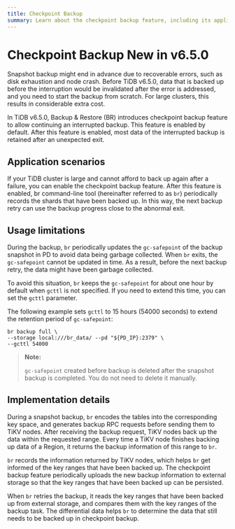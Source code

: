 ```yaml
---
title: Checkpoint Backup
summary: Learn about the checkpoint backup feature, including its application scenarios, usage, and implementation details.
---
```


# Checkpoint Backup <span class="version-mark">New in v6.5.0</span>

Snapshot backup might end in advance due to recoverable errors, such as disk exhaustion and node crash. Before TiDB v6.5.0, data that is backed up before the interruption would be invalidated after the error is addressed, and you need to start the backup from scratch. For large clusters, this results in considerable extra cost.

In TiDB v6.5.0, Backup & Restore (BR) introduces checkpoint backup feature to allow continuing an interrupted backup. This feature is enabled by default. After this feature is enabled, most data of the interrupted backup is retained after an unexpected exit.

## Application scenarios

If your TiDB cluster is large and cannot afford to back up again after a failure, you can enable the checkpoint backup feature. After this feature is enabled, br command-line tool (hereinafter referred to as `br`) periodically records the shards that have been backed up. In this way, the next backup retry can use the backup progress close to the abnormal exit.

## Usage limitations

During the backup, `br` periodically updates the `gc-safepoint` of the backup snapshot in PD to avoid data being garbage collected. When `br` exits, the `gc-safepoint` cannot be updated in time. As a result, before the next backup retry, the data might have been garbage collected.

To avoid this situation, `br` keeps the `gc-safepoint` for about one hour by default when `gcttl` is not specified. If you need to extend this time, you can set the `gcttl` parameter.

The following example sets `gcttl` to 15 hours (54000 seconds) to extend the retention period of `gc-safepoint`:

```shell
br backup full \
--storage local:///br_data/ --pd "${PD_IP}:2379" \
--gcttl 54000
```

> **Note:**
>
> `gc-safepoint` created before backup is deleted after the snapshot backup is completed. You do not need to delete it manually.

## Implementation details

During a snapshot backup, `br` encodes the tables into the corresponding key space, and generates backup RPC requests before sending them to TiKV nodes. After receiving the backup request, TiKV nodes back up the data within the requested range. Every time a TiKV node finishes backing up data of a Region, it returns the backup information of this range to `br`.

`br` records the information returned by TiKV nodes, which helps `br` get informed of the key ranges that have been backed up. The checkpoint backup feature periodically uploads the new backup information to external storage so that the key ranges that have been backed up can be persisted.

When `br` retries the backup, it reads the key ranges that have been backed up from external storage, and compares them with the key ranges of the backup task. The differential data helps `br` to determine the data that still needs to be backed up in checkpoint backup.

